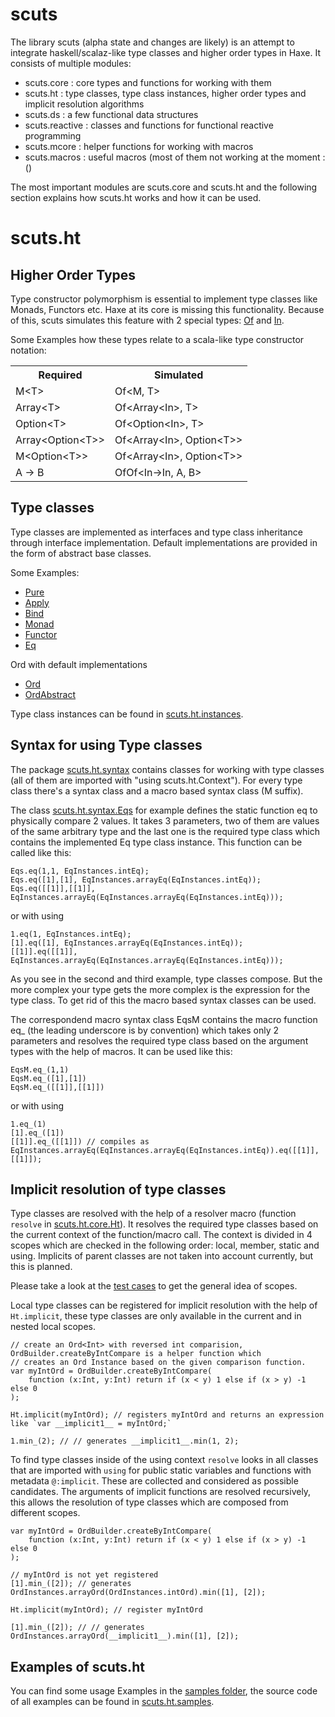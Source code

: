 scuts
=====

The library scuts (alpha state and changes are likely) is an attempt to integrate haskell/scalaz-like type classes and higher order types in Haxe. It consists of multiple modules:

* scuts.core : core types and functions for working with them
* scuts.ht : type classes, type class instances, higher order types and implicit resolution algorithms
* scuts.ds : a few functional data structures
* scuts.reactive : classes and functions for functional reactive programming
* scuts.mcore : helper functions for working with macros
* scuts.macros : useful macros (most of them not working at the moment :()



The most important modules are scuts.core and scuts.ht and the following section explains how scuts.ht works and how it can be used.

scuts.ht
========


Higher Order Types
------------------

Type constructor polymorphism is essential to implement type classes like Monads, Functors etc. Haxe at its core is missing this functionality. Because of this, scuts simulates this feature with 2 special types: [Of](https://github.com/frabbit/scuts/blob/master/scutsHt/src/scuts/ht/core/Of.hx) and [In](https://github.com/frabbit/scuts/blob/master/scutsHt/src/scuts/ht/core/In.hx). 

Some Examples how these types relate to a scala-like type constructor notation:

<table>
	<tr>
		<th>Required</th><th>Simulated</th>
	</tr>
	<tr>
		<td>M&lt;T&gt;</td><td>Of&lt;M, T&gt;</td>
	</tr>
	<tr>
		<td>Array&lt;T&gt;</td><td>Of&lt;Array&lt;In&gt;, T&gt;</td>
	</tr>
	<tr>
		<td>Option&lt;T&gt;</td><td>Of&lt;Option&lt;In&gt;, T&gt;</td>
	</tr>
	<tr>
		<td>Array&lt;Option&lt;T&gt;&gt;</td><td>Of&lt;Array&lt;In&gt;, Option&lt;T&gt;&gt;</td>
	</tr>
	<tr>
		<td>M&lt;Option&lt;T&gt;&gt;</td><td>Of&lt;Array&lt;In&gt;, Option&lt;T&gt;&gt;</td>
	</tr>
	<tr>
		<td>A -&gt; B</td><td>OfOf&lt;In-&gt;In, A, B&gt;</td>
	</tr>
</table>

Type classes
------------

Type classes are implemented as interfaces and type class inheritance through interface implementation. Default implementations are provided in the form of abstract base classes.

Some Examples:

* [Pure](https://github.com/frabbit/scuts/blob/master/scutsHt/src/scuts/ht/classes/Pure.hx)
* [Apply](https://github.com/frabbit/scuts/blob/master/scutsHt/src/scuts/ht/classes/Apply.hx)
* [Bind](https://github.com/frabbit/scuts/blob/master/scutsHt/src/scuts/ht/classes/Bind.hx)
* [Monad](https://github.com/frabbit/scuts/blob/master/scutsHt/src/scuts/ht/classes/Monad.hx)
* [Functor](https://github.com/frabbit/scuts/blob/master/scutsHt/src/scuts/ht/classes/Functor.hx)
* [Eq](https://github.com/frabbit/scuts/blob/master/scutsHt/src/scuts/ht/classes/Eq.hx)

Ord with default implementations

* [Ord](https://github.com/frabbit/scuts/blob/master/scutsHt/src/scuts/ht/classes/Ord.hx)
* [OrdAbstract](https://github.com/frabbit/scuts/blob/master/scutsHt/src/scuts/ht/classes/OrdAbstract.hx)

Type class instances can be found in [scuts.ht.instances](https://github.com/frabbit/scuts/tree/master/scutsHt/src/scuts/ht/instances).

Syntax for using Type classes
-----------------------------

The package [scuts.ht.syntax](https://github.com/frabbit/scuts/tree/master/scutsHt/src/scuts/ht/syntax) contains classes for working with type classes (all of them are imported with "using scuts.ht.Context"). For every type class there's a syntax class and a macro based syntax class (M suffix).

The class [scuts.ht.syntax.Eqs](https://github.com/frabbit/scuts/blob/master/scutsHt/src/scuts/ht/syntax/Eqs.hx) for example defines the static function eq to physically compare 2 values. It takes 3 parameters, two of them are values of the same arbitrary type and the last one is the required type class which contains the implemented Eq type class instance. This function can be called like this:

	Eqs.eq(1,1, EqInstances.intEq);
	Eqs.eq([1],[1], EqInstances.arrayEq(EqInstances.intEq));
	Eqs.eq([[1]],[[1]], EqInstances.arrayEq(EqInstances.arrayEq(EqInstances.intEq)));

or with using

	1.eq(1, EqInstances.intEq);
	[1].eq([1], EqInstances.arrayEq(EqInstances.intEq));
	[[1]].eq([[1]], EqInstances.arrayEq(EqInstances.arrayEq(EqInstances.intEq)));


As you see in the second and third example, type classes compose. But the more complex your type gets the more complex is the expression for the type class. To get rid of this the macro based syntax classes can be used.

The correspondend macro syntax class EqsM contains the macro function eq_ (the leading underscore is by convention) which takes only 2 parameters and resolves the required type class based on the argument types with the help of macros. It can be used like this:

	EqsM.eq_(1,1)
	EqsM.eq_([1],[1])
	EqsM.eq_([[1]],[[1]])
	
or with using

	1.eq_(1)
	[1].eq_([1])
	[[1]].eq_([[1]]) // compiles as EqInstances.arrayEq(EqInstances.arrayEq(EqInstances.intEq)).eq([[1]], [[1]]);

Implicit resolution of type classes
-----------------------------------

Type classes are resolved with the help of a resolver macro (function `resolve` in [scuts.ht.core.Ht](https://github.com/frabbit/scuts/blob/master/scutsHt/src/scuts/ht/core/Ht.hx)). It resolves the required type classes based on the current context of the function/macro call. The context is divided in 4 scopes which are checked in the following order: local, member, static and using. Implicits of parent classes are not taken into account currently, but this is planned.

Please take a look at the [test cases](https://github.com/frabbit/scuts/blob/master/scutsHt/test/scuts/ht/ImplicitScopeTests.hx) to get the general idea of scopes.

Local type classes can be registered for implicit resolution with the help of `Ht.implicit`, these type classes are only available in the current and in nested local scopes.

	// create an Ord<Int> with reversed int comparision, OrdBuilder.createByIntCompare is a helper function which 
	// creates an Ord Instance based on the given comparison function.
	var myIntOrd = OrdBuilder.createByIntCompare(
		function (x:Int, y:Int) return if (x < y) 1 else if (x > y) -1 else 0
	);

	Ht.implicit(myIntOrd); // registers myIntOrd and returns an expression like `var __implicit1__ = myIntOrd;`

	1.min_(2); // // generates __implicit1__.min(1, 2);

To find type classes inside of the using context `resolve` looks in all classes that are imported with `using` for public static variables and functions with metadata `@:implicit`. These are collected and considered as possible candidates. The arguments of implicit functions are resolved recursively, this allows the resolution of type classes which are composed from different scopes.

	var myIntOrd = OrdBuilder.createByIntCompare(
		function (x:Int, y:Int) return if (x < y) 1 else if (x > y) -1 else 0
	);

	// myIntOrd is not yet registered
	[1].min_([2]); // generates OrdInstances.arrayOrd(OrdInstances.intOrd).min([1], [2]);

	Ht.implicit(myIntOrd); // register myIntOrd

	[1].min_([2]); // // generates OrdInstances.arrayOrd(__implicit1__).min([1], [2]);

Examples of scuts.ht
--------------------

You can find some usage Examples in the [samples folder](https://github.com/frabbit/scuts/tree/master/samples), the source code of all examples can be found in [scuts.ht.samples](https://github.com/frabbit/scuts/tree/master/samples/src/scuts/ht/samples).
